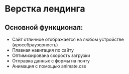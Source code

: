# Верстка лендинга

## Основной функционал:
- Сайт отличное отображается на любом устройстве (кроссбраузерность)
- Плавная навигация по сайту
- Оптимизирована скорость загрузки
- Отправка данных с формы на почту
- Анимация с помощью animate.css
